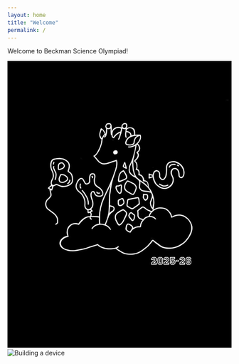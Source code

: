```yaml
---
layout: home
title: "Welcome"
permalink: /
---
```


Welcome to Beckman Science Olympiad!

<div class="gallery">
  <img src="/assets/images/placeholder.jpg" alt="Team at competition">
  <img src="/assets/images/placeholder2.jpg" alt="Building a device">
</div>